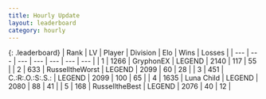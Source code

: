 ```yaml
---
title: Hourly Update
layout: leaderboard
category: hourly
---
```


{: .leaderboard}
| Rank | LV | Player | Division | Elo | Wins | Losses |
| --- | --- | --- | --- | --- | --- | --- |
| <span data-change="0">1</span> | 1266 | <span title="ID: 315148">GryphonEX</span> | LEGEND | <span data-change="8">2140</span> | <span data-change="1">117</span> | <span data-change="0">55</span> |
| <span data-change="0">2</span> | 633 | <span title="ID: 388751">RusselltheWorst</span> | LEGEND | <span data-change="0">2099</span> | <span data-change="0">60</span> | <span data-change="0">28</span> |
| <span data-change="0">3</span> | 451 | <span title="ID: 451068">C.:R:.O.:S:.S.:</span> | LEGEND | <span data-change="0">2099</span> | <span data-change="0">100</span> | <span data-change="0">65</span> |
| <span data-change="0">4</span> | 1635 | <span title="ID: 164871">Luna Child</span> | LEGEND | <span data-change="-8">2080</span> | <span data-change="0">88</span> | <span data-change="1">41</span> |
| <span data-change="0">5</span> | 168 | <span title="ID: 547266">RusselltheBest</span> | LEGEND | <span data-change="0">2076</span> | <span data-change="0">40</span> | <span data-change="0">12</span> |